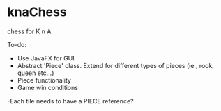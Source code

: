 # knaChess
chess for K n A

To-do:
- Use JavaFX for GUI
- Abstract 'Piece' class. Extend for different types of pieces (ie., rook, queen etc...)
- Piece functionality
- Game win conditions

-Each tile needs to have a PIECE reference?